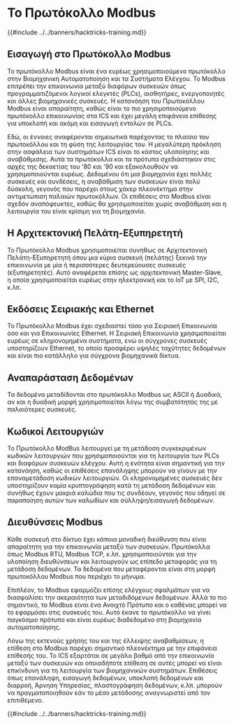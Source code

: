 # Το Πρωτόκολλο Modbus

{{#include ../../banners/hacktricks-training.md}}

## Εισαγωγή στο Πρωτόκολλο Modbus

Το πρωτόκολλο Modbus είναι ένα ευρέως χρησιμοποιούμενο πρωτόκολλο στην Βιομηχανική Αυτοματοποίηση και τα Συστήματα Ελέγχου. Το Modbus επιτρέπει την επικοινωνία μεταξύ διαφόρων συσκευών όπως προγραμματιζόμενοι λογικοί ελεγκτές (PLCs), αισθητήρες, ενεργοποιητές και άλλες βιομηχανικές συσκευές. Η κατανόηση του Πρωτοκόλλου Modbus είναι απαραίτητη, καθώς είναι το πιο χρησιμοποιούμενο πρωτόκολλο επικοινωνίας στα ICS και έχει μεγάλη επιφάνεια επίθεσης για υποκλοπή και ακόμη και εισαγωγή εντολών σε PLCs.

Εδώ, οι έννοιες αναφέρονται σημειωτικά παρέχοντας το πλαίσιο του πρωτοκόλλου και τη φύση της λειτουργίας του. Η μεγαλύτερη πρόκληση στην ασφάλεια των συστημάτων ICS είναι το κόστος υλοποίησης και αναβάθμισης. Αυτά τα πρωτόκολλα και τα πρότυπα σχεδιάστηκαν στις αρχές της δεκαετίας του '80 και '90 και εξακολουθούν να χρησιμοποιούνται ευρέως. Δεδομένου ότι μια βιομηχανία έχει πολλές συσκευές και συνδέσεις, η αναβάθμιση των συσκευών είναι πολύ δύσκολη, γεγονός που παρέχει στους χάκερ πλεονέκτημα στην αντιμετώπιση παλαιών πρωτοκόλλων. Οι επιθέσεις στο Modbus είναι σχεδόν αναπόφευκτες, καθώς θα χρησιμοποιείται χωρίς αναβάθμιση και η λειτουργία του είναι κρίσιμη για τη βιομηχανία.

## Η Αρχιτεκτονική Πελάτη-Εξυπηρετητή

Το Πρωτόκολλο Modbus χρησιμοποιείται συνήθως σε Αρχιτεκτονική Πελάτη-Εξυπηρετητή όπου μια κύρια συσκευή (πελάτης) ξεκινά την επικοινωνία με μία ή περισσότερες δευτερεύουσες συσκευές (εξυπηρετητές). Αυτό αναφέρεται επίσης ως αρχιτεκτονική Master-Slave, η οποία χρησιμοποιείται ευρέως στην ηλεκτρονική και το IoT με SPI, I2C, κ.λπ.

## Εκδόσεις Σειριακής και Ethernet

Το Πρωτόκολλο Modbus έχει σχεδιαστεί τόσο για Σειριακή Επικοινωνία όσο και για Επικοινωνίες Ethernet. Η Σειριακή Επικοινωνία χρησιμοποιείται ευρέως σε κληρονομημένα συστήματα, ενώ οι σύγχρονες συσκευές υποστηρίζουν Ethernet, το οποίο προσφέρει υψηλές ταχύτητες δεδομένων και είναι πιο κατάλληλο για σύγχρονα βιομηχανικά δίκτυα.

## Αναπαράσταση Δεδομένων

Τα δεδομένα μεταδίδονται στο πρωτόκολλο Modbus ως ASCII ή Δυαδικά, αν και η δυαδική μορφή χρησιμοποιείται λόγω της συμβατότητάς της με παλαιότερες συσκευές.

## Κωδικοί Λειτουργιών

Το Πρωτόκολλο ModBus λειτουργεί με τη μετάδοση συγκεκριμένων κωδικών λειτουργιών που χρησιμοποιούνται για τη λειτουργία των PLCs και διαφόρων συσκευών ελέγχου. Αυτή η ενότητα είναι σημαντική για την κατανόηση, καθώς οι επιθέσεις επανάληψης μπορούν να γίνουν με την επαναμετάδοση κωδικών λειτουργιών. Οι κληρονομημένες συσκευές δεν υποστηρίζουν καμία κρυπτογράφηση κατά τη μετάδοση δεδομένων και συνήθως έχουν μακριά καλώδια που τις συνδέουν, γεγονός που οδηγεί σε παραποίηση αυτών των καλωδίων και σύλληψη/εισαγωγή δεδομένων.

## Διευθύνσεις Modbus

Κάθε συσκευή στο δίκτυο έχει κάποια μοναδική διεύθυνση που είναι απαραίτητη για την επικοινωνία μεταξύ των συσκευών. Πρωτόκολλα όπως Modbus RTU, Modbus TCP, κ.λπ. χρησιμοποιούνται για την υλοποίηση διευθύνσεων και λειτουργούν ως επίπεδο μεταφοράς για τη μετάδοση δεδομένων. Τα δεδομένα που μεταφέρονται είναι στη μορφή πρωτοκόλλου Modbus που περιέχει το μήνυμα.

Επιπλέον, το Modbus εφαρμόζει επίσης ελέγχους σφαλμάτων για να διασφαλίσει την ακεραιότητα των μεταδιδόμενων δεδομένων. Αλλά το πιο σημαντικό, το Modbus είναι ένα Ανοιχτό Πρότυπο και ο καθένας μπορεί να το εφαρμόσει στις συσκευές του. Αυτό έκανε το πρωτόκολλο να γίνει παγκόσμιο πρότυπο και είναι ευρέως διαδεδομένο στη βιομηχανία αυτοματοποίησης.

Λόγω της εκτενούς χρήσης του και της έλλειψης αναβαθμίσεων, η επίθεση στο Modbus παρέχει σημαντικό πλεονέκτημα με την επιφάνεια επίθεσής του. Το ICS εξαρτάται σε μεγάλο βαθμό από την επικοινωνία μεταξύ των συσκευών και οποιαδήποτε επίθεση σε αυτές μπορεί να είναι επικίνδυνη για τη λειτουργία των βιομηχανικών συστημάτων. Επιθέσεις όπως επανάληψη, εισαγωγή δεδομένων, υποκλοπή δεδομένων και διαρροή, Άρνηση Υπηρεσίας, πλαστογράφηση δεδομένων, κ.λπ. μπορούν να πραγματοποιηθούν εάν το μέσο μετάδοσης αναγνωριστεί από τον επιτιθέμενο.

{{#include ../../banners/hacktricks-training.md}}
